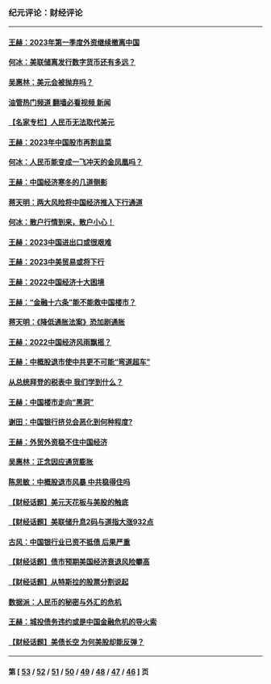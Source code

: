 ### 纪元评论：财经评论
---
#### [王赫：2023年第一季度外资继续撤离中国](../../pages/nsc1026/n13988870.md?05280330) 
#### [何冰：美联储离发行数字货币还有多远？](../../pages/nsc1026/n13986109.md?05280330) 
#### [吴惠林：美元会被抛弃吗？](../../pages/nsc1026/n13984087.md?05280330) 
#### [油管热门频道 翻墙必看视频 新闻](ok?05280330)
#### [【名家专栏】人民币无法取代美元](../../pages/nsc1026/n13974270.md?05280330) 
#### [王赫：2023年中国股市再割韭菜](../../pages/nsc1026/n13965334.md?05280330) 
#### [何冰：人民币能变成一飞冲天的金凤凰吗？](../../pages/nsc1026/n13964999.md?05280330) 
#### [王赫：中国经济寒冬的几道侧影](../../pages/nsc1026/n13932953.md?05280330) 
#### [蒋天明：两大风险将中国经济推入下行通道](../../pages/nsc1026/n13929820.md?05280330) 
#### [何冰：散户行情到来，散户小心！](../../pages/nsc1026/n13928308.md?05280330) 
#### [王赫：2023中国进出口或很艰难](../../pages/nsc1026/n13911515.md?05280330) 
#### [王赫：2023中美贸易或将下行](../../pages/nsc1026/n13899005.md?05280330) 
#### [王赫：2022中国经济十大困境](../../pages/nsc1026/n13883766.md?05280330) 
#### [王赫：“金融十六条”能不能救中国楼市？](../../pages/nsc1026/n13868431.md?05280330) 
#### [蒋天明：《降低通胀法案》恐加剧通胀](../../pages/nsc1026/n13806996.md?05280330) 
#### [王赫：2022中国经济风雨飘摇？](../../pages/nsc1026/n13803207.md?05280330) 
#### [王赫：中概股退市使中共更不可能“弯道超车”](../../pages/nsc1026/n13802858.md?05280330) 
#### [从总统拜登的税表中 我们学到什么？](../../pages/nsc1026/n13773081.md?05280330) 
#### [王赫：中国楼市走向“黑洞”](../../pages/nsc1026/n13770647.md?05280330) 
#### [谢田：中国银行挤兑会恶化到何种程度?](../../pages/nsc1026/n13766965.md?05280330) 
#### [王赫：外贸外资稳不住中国经济](../../pages/nsc1026/n13753933.md?05280330) 
#### [吴惠林：正念因应通货膨胀](../../pages/nsc1026/n13750350.md?05280330) 
#### [陈思敏：中概股退市风暴 中共稳得住吗](../../pages/nsc1026/n13738978.md?05280330) 
#### [【财经话题】美元天花板与美股的触底](../../pages/nsc1026/n13736495.md?05280330) 
#### [【财经话题】美联储升息2码与道指大涨932点](../../pages/nsc1026/n13727377.md?05280330) 
#### [古风：中国银行业已资不抵债 后果严重](../../pages/nsc1026/n13726111.md?05280330) 
#### [【财经话题】债市预期美国经济衰退风险攀高](../../pages/nsc1026/n13698043.md?05280330) 
#### [【财经话题】从特斯拉的股票分割说起](../../pages/nsc1026/n13679733.md?05280330) 
#### [数据派：人民币的秘密与外汇的危机](../../pages/nsc1026/n13667092.md?05280330) 
#### [王赫：城投债务违约或是中国金融危机的导火索](../../pages/nsc1026/n13665322.md?05280330) 
#### [【财经话题】美债长空 为何美股却能反弹？](../../pages/nsc1026/n13665895.md?05280330) 

---
#### 第 [ [53](./53.md?05280330) / [52](./52.md?05280330) / [51](./51.md?05280330) / [50](./50.md?05280330) / [49](./49.md?05280330) / [48](./48.md?05280330) / [47](./47.md?05280330) / [46](./46.md?05280330) ] 页
